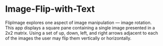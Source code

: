 # Image-Flip-with-Text
FlipImage explores one aspect of image manipulation — image rotation. This app displays a square pane containing a single image presented in a 2x2 matrix. Using a set of up, down, left, and right arrows adjacent to each of the images the user may flip them vertically or horizontally.

